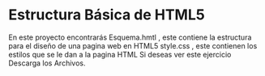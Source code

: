# Estructura Básica de HTML5
En este proyecto encontrarás
Esquema.hmtl , este contiene la estructura para el diseño de una pagina web en HTML5
style.css , este contienen los estilos que se le dan a la pagina HTML
Si deseas ver este ejercicio Descarga los Archivos.


